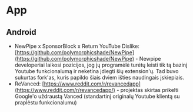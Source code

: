 # App

## Android

* NewPipe x SponsorBlock x Return YouTube Dislike: [https://github.com/polymorphicshade/NewPipe](https://github.com/polymorphicshade/NewPipe) - Newpipe developeriai laikosi pozicijos, jog jų programėlė turėtų leisti tik tą bazinį Youtube funkcionalumą ir neketina įdiegti šių extension'ų. Tad buvo sukurtas fork'as, kuris papildo šiais dviem išties naudingais įskiepiais.
* ReVanced: [https://www.reddit.com/r/revancedapp](https://www.reddit.com/r/revancedapp/) - projektas skirtas prikelti Google'o uždraustą Vanced (standartinį originalų Youtube klientą su praplėstu funkcionalumu)
